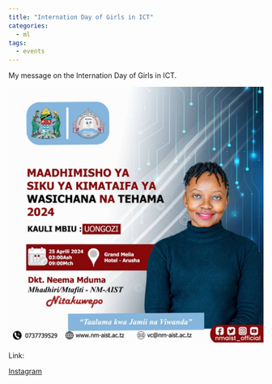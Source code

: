 ```yaml
---
title: "Internation Day of Girls in ICT"
categories:
  - ml
tags:
  - events
---
```


My message on the Internation Day of Girls in ICT.

<img src="/assets/images/Advert.JPG" class="align-center" alt="">  

Link:

[Instagram](https://www.instagram.com/p/C6LFHBLtjU-/)
